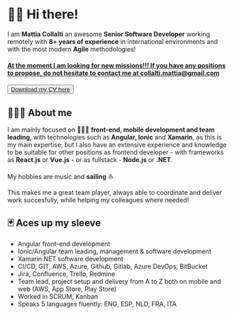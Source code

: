 # 🧞‍♂️ Hi there!

I am **Mattia Collalti** an awesome **Senior Software Developer** working remotely with **8+ years of experience** in international environments and with the most modern **Agile** methodologies!

#### <ins>At the moment I am looking for new missions!!! If you have any positions to propose, do not hesitate to contact me at collalti.mattia@gmail.com</in>

<button name="button" onclick="https://drive.google.com/file/d/1yHlGwwjdvH7AX8Mcy695v25DG4ztyw8Z/view?usp=share_link">[Download my CV here](https://drive.google.com/file/d/1yHlGwwjdvH7AX8Mcy695v25DG4ztyw8Z/view?usp=share_link)</button>

## 👨🏻‍💼 About me

I am mainly focused on 🧑🏻‍💻 **front-end, mobile development and team leading**, with technologies such as **Angular, Ionic** and **Xamarin**, as this is my main expertise, but I also have an extensive experience and knowledge to be suitable for other positions as frontend developer - with frameworks as **React.js** or **Vue.js** - or as fullstack - **Node.js** or **.NET**.

My hobbies are music and **sailing** ⛵️

This makes me a great team player, always able to coordinate and deliver work succesfully, while helping my colleagues where needed!

## 🃏 Aces up my sleeve

* Angular front-end development
* Ionic/Angular team leading, management & software development
* Xamarin.NET software development
* CI/CD, GIT, AWS, Azure, Github, Gitlab, Azure DevOps, BitBucket
* Jira, Confluence, Trello, Redmine
* Team lead, project setup and delivery from A to Z both on mobile and web (AWS, App Store, Play Store)
* Worked in SCRUM, Kanban
* Speaks 5 languages fluently: ENG, ESP, NLD, FRA, ITA
